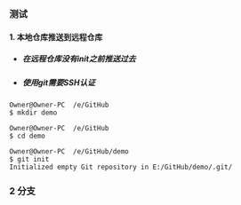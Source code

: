 ### 测试



#### 1. 本地仓库推送到远程仓库

- ##### 在远程仓库没有init之前推送过去

- ##### 使用git需要SSH认证

```shell
Owner@Owner-PC  /e/GitHub
$ mkdir demo

Owner@Owner-PC  /e/GitHub
$ cd demo

Owner@Owner-PC  /e/GitHub/demo
$ git init
Initialized empty Git repository in E:/GitHub/demo/.git/

```

### 2 分支



